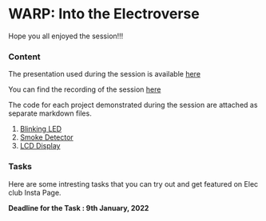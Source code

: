 # WARP: Into the Electroverse

Hope you all enjoyed the session!!!

### Content
The presentation used during the session is available [here](https://github.com/CFI-Electronics-Club/Freshie-Orientation/blob/main/Session%20Content.pdf)

You can find the recording of the session [here](https://drive.google.com/file/d/1bXvuk6WHgsm-FODKETIxDDL_7RS8JvfP/view?usp=sharing)

The code for each project demonstrated during the session are attached as separate markdown files.
1. [Blinking LED](https://github.com/CFI-Electronics-Club/Freshie-Orientation/blob/main/BlinkLED.md)
2. [Smoke Detector](https://github.com/CFI-Electronics-Club/Freshie-Orientation/blob/main/Gas%20sensor.md)
3. [LCD Display](https://github.com/CFI-Electronics-Club/Freshie-Orientation/blob/main/LCD.md)

### Tasks
Here are some intresting tasks that you can try out and get featured on Elec club Insta Page.

**Deadline for the Task : 9th January, 2022**


